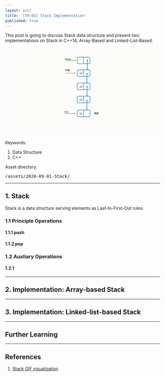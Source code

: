```yaml
---
layout: post
title: '[TH:DS] Stack Implementation'
published: true
---
```


This post is going to discuss Stack data structure and present two implementations on Stack in C++14, Array-Based and Linked-List-Based.
<p align="center">
<img src="/assets/2020-09-01-Stack/gifs/stack.gif" alt="Stack visualization" width="800" >
</p>


Keywords:

1. Data Structure
2. C++

Asset directory: <pre>/assets/2020-09-01-Stack/</pre>


<!--more-->

---

## 1. Stack

Stack is a data structure serving elements as Last-In-First-Out rules.

### 1.1 Principle Operations

#### 1.1.1 push

#### 1.1.2 pop

### 1.2 Auxliary Operations

#### 1.2.1 

---

## 2. Implementation: Array-based Stack



---

## 3. Implementation: Linked-list-based Stack



---

## Further Learning

---

## References

1. [Stack GIF visualization](https://blog.csdn.net/weixin_43294413/article/details/103618056)


